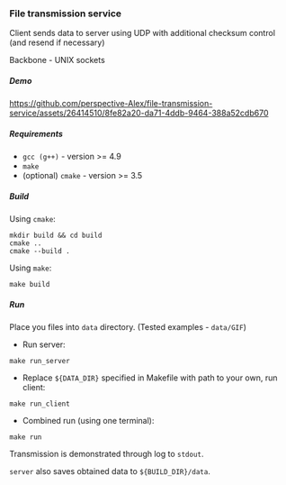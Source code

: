 ### File transmission service

Client sends data to server using UDP with additional checksum control (and resend if necessary)

Backbone - UNIX sockets

##### Demo

https://github.com/perspective-Alex/file-transmission-service/assets/26414510/8fe82a20-da71-4ddb-9464-388a52cdb670

##### Requirements
- `gcc (g++)` - version >= 4.9
- `make`
- (optional) `cmake` - version >= 3.5

##### Build

Using `cmake`:
```shell
mkdir build && cd build
cmake ..
cmake --build .
```

Using `make`:
```shell
make build
```

##### Run

Place you files into `data` directory. (Tested examples - `data/GIF`)

- Run server:
```shell
make run_server
```
- Replace `${DATA_DIR}` specified in Makefile with path to your own, run client:
```shell
make run_client
```

- Combined run (using one terminal):
```shell
make run
```

Transmission is demonstrated through log to `stdout`.

`server` also saves obtained data to `${BUILD_DIR}/data`.

